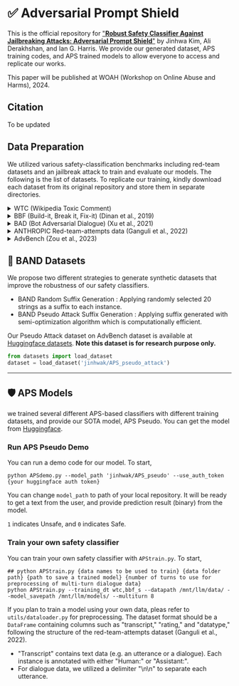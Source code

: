 # ✅ Adversarial Prompt Shield
This is the official repository for ["**Robust Safety Classifier Against Jailbreaking Attacks: Adversarial Prompt Shield**"]() by Jinhwa Kim,  Ali Derakhshan, and Ian G. Harris.
We provide our generated dataset,  APS training codes, and APS trained models to allow everyone to access and replicate our works.

This paper will be published at WOAH (Workshop on Online Abuse and Harms), 2024. 

## Citation
To be updated


## Data Preparation 
We utilized various safety-classification benchmarks including red-team datasets and  an jailbreak attack to train and evaluate our models. The following is the list of datasets. To replicate our training, kindly download each dataset from its original repository and store them in separate directories.

<details>
  <summary>WTC (Wikipedia Toxic Comment) </summary>

  - Please download WTC Data from the [Kaggle](https://www.kaggle.com/competitions/jigsaw-toxic-comment-classification-challenge).
  - Place the dataset on the `"data/wikipedia_toxic_comment/"` directory 
</details>
<details>
  <summary> BBF (Build-it, Break it, Fix-it) (Dinan et al., 2019) </summary>
  
  - Please download [BBF data](https://parl.ai/projects/dialogue_safety/) through ParlAI API
  - Please copy the `"data/dialogue safety"` folder (including both single_turn_safety.json, multi_turn_safety.json) on the "data/dialogue_safety" directory.
  - BBF consists of (single) "standard","adversarial", and "multi-turn" dialogue datasets
</details>

<details>
  <summary> BAD (Bot Adversarial Dialogue) (Xu et al., 2021) </summary>
  
  - Please download [BAD data](https://parl.ai/projects/safety_recipes/) through ParlAI API
  - Please copy the `"/bot_adversarial_dialogue_datasets_with_persona"` folder on the "/data/bot_adversarial_dialogue_datasets_with_persona" directory.
</details>

<details>
  <summary> ANTHROPIC Red-team-attempts data (Ganguli et al., 2022) </summary>
  
  - Please download ["red-team-attempts" dataset](https://github.com/anthropics/hh-rlhf), and convert it to .csv files with splitting them to training, valid, and test data
  - Place the dataset on the `"data/red-team/"` directory under the parent data path
</details>
<details>
  <summary> AdvBench (Zou et al., 2023) </summary>
  
  - AdvBench is available at [here](https://github.com/llm-attacks/llm-attacks).
  - Please follow that repository to generate GCG adversarial suffix for each harmful_behavior instance : APS Random, APS Pseudo

</details>


## 📌 BAND Datasets
We propose two different strategies to generate synthetic datasets that improve the robustness of our safety classifiers. 
- BAND Random Suffix Generation : Applying randomly selected 20 strings as a suffix to each instance. 
- BAND Pseudo Attack Suffix Generation : Applying suffix generated with semi-optimization algorithm which is computationally efficient.

Our Pseudo Attack dataset on AdvBench dataset is available at [Huggingface datasets](https://huggingface.co/datasets/jinhwak/APS_pseudo_attack). 
**Note this dataset is for research purpose only.**
```Python
from datasets import load_dataset
dataset = load_dataset('jinhwak/APS_pseudo_attack')
```

---
## 🛡️ APS Models
we trained several different APS-based classifiers with different training datasets, and provide our SOTA model, APS Pseudo.
You can get the model from [Huggingface](https://huggingface.co/jinhwak/APS_pseudo).

### Run APS Pseudo Demo

You can run a demo code for our model. To start, 
```Shell
python APSdemo.py --model_path 'jinhwak/APS_pseudo' --use_auth_token {your huggingface auth token}
```
You can change `model_path` to path of your local repository. 
It will be ready to get a text from the user, and provide prediction result (binary) from the model.

`1` indicates Unsafe, and `0` indicates Safe.  


### Train your own safety classifier 
You can train your own safety classifier with `APStrain.py`. To start,  
```Shell
## python APStrain.py {data names to be used to train} {data folder path} {path to save a trained model} {number of turns to use for preprocessing of multi-turn dialogue data}
python APStrain.py --training_dt wtc,bbf_s --datapath /mnt/llm/data/ --model_savepath /mnt/llm/models/ --multiturn 8
```

If you plan to train a model using your own data, pleas refer to  `utils/dataloader.py` for preprocessing. 
The dataset format should be a `DataFrame` containing columns such as "transcript," "rating," and "datatype," following the structure of the red-team-attempts dataset (Ganguli et al., 2022).

- "Transcript" contains text data (e.g. an utterance or a dialogue). Each instance is annotated with either "Human:" or "Assistant:".
- For dialogue data, we utilized a delimiter "\n\n" to separate each utterance.
